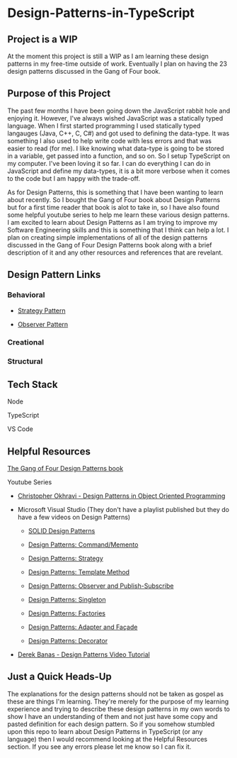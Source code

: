 # Design-Patterns-in-TypeScript 

## Project is a WIP
At the moment this project is still a WIP as I am learning these design patterns in my free-time outside of work. Eventually I plan on having the 23 design patterns discussed in the Gang of Four book. 

## Purpose of this Project
The past few months I have been going down the JavaScript rabbit hole and enjoying it. However, I've always wished JavaScript was a statically typed language. When I first started programming I used statically typed langauges (Java, C++, C, C#) and got used to defining the data-type. It was something I also used to help write code with less errors and that was easier to read (for me). I like knowing what data-type is going to be stored in a variable, get passed into a function, and so on. So I setup TypeScript on my computer. I've been loving it so far. I can do everything I can do in JavaScript and define my data-types, it is a bit more verbose when it comes to the code but I am happy with the trade-off. 

As for Design Patterns, this is something that I have been wanting to learn about recently. So I bought the Gang of Four book about Design Patterns but for a first time reader that book is alot to take in, so I have also found some helpful youtube series to help me learn these various design patterns. I am excited to learn about Design Patterns as I am trying to improve my Software Engineering skills and this is something that I think can help a lot. I plan on creating simple implementations of all of the design patterns discussed in the Gang of Four Design Patterns book along with a brief description of it and any other resources and references that are revelant.

## Design Pattern Links

### Behavioral
 * [Strategy Pattern](https://github.com/Hagnap/Design-Patterns-in-TypeScript/tree/main/Behavioral-Design-Patterns/Strategy-Pattern)

 * [Observer Pattern](https://github.com/Hagnap/Design-Patterns-in-TypeScript/tree/main/Behavioral-Design-Patterns/Observer-Pattern)

### Creational 

### Structural


## Tech Stack

Node

TypeScript

VS Code

## Helpful Resources
[The Gang of Four Design Patterns book](https://www.amazon.com/Design-Patterns-Object-Oriented-Addison-Wesley-Professional-ebook/dp/B000SEIBB8)

Youtube Series

  * [Christopher Okhravi - Design Patterns in Object Oriented Programming](https://www.youtube.com/playlist?list=PLrhzvIcii6GNjpARdnO4ueTUAVR9eMBpc)
  
  * Microsoft Visual Studio (They don't have a playlist published but they do have a few videos on Design Patterns)
    
       - [SOLID Design Patterns](https://www.youtube.com/watch?v=agkWYPUcLpg)
       
       - [Design Patterns: Command/Memento](https://www.youtube.com/watch?v=zRbHlDeon3E)
       
       - [Design Patterns: Strategy](https://www.youtube.com/watch?v=QZIvlny1Onk)
       
       - [Design Patterns: Template Method](https://www.youtube.com/watch?v=MfAvs0n9uMs)
       
       - [Design Patterns: Observer and Publish-Subscribe](https://www.youtube.com/watch?v=72bdaDl4KLM)
       
       - [Design Patterns: Singleton](https://www.youtube.com/watch?v=sbML3xFHRbI)
       
       - [Design Patterns: Factories](https://www.youtube.com/watch?v=JEk7B_GUErc)
       
       - [Design Patterns: Adapter and Façade](https://www.youtube.com/watch?v=XYa0rmRMZ1Q)
       
       - [Design Patterns: Decorator](https://www.youtube.com/watch?v=6PPMR0GWrZQ)

  * [Derek Banas - Design Patterns Video Tutorial](https://www.youtube.com/playlist?list=PLF206E906175C7E07)

## Just a Quick Heads-Up

The explanations for the design patterns should not be taken as gospel as these are things I'm learning. They're merely for the purpose of my learning experience and trying to describe these design patterns in my own words to show I have an understanding of them and not just have some copy and pasted definition for each design pattern. So if you somehow stumbled upon this repo to learn about Design Patterns in TypeScript (or any language) then I would recommend looking at the Helpful Resources section. If you see any errors please let me know so I can fix it.

